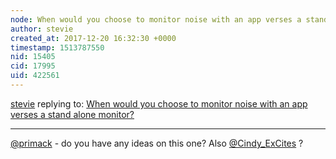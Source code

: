 ```yaml
---
node: When would you choose to monitor noise with an app verses a stand alone monitor? 
author: stevie
created_at: 2017-12-20 16:32:30 +0000
timestamp: 1513787550
nid: 15405
cid: 17995
uid: 422561
---
```




[stevie](../profile/stevie) replying to: [When would you choose to monitor noise with an app verses a stand alone monitor? ](../notes/stevie/12-20-2017/when-would-you-choose-to-monitor-noise-with-an-app-verses-a-stand-alone-monitor)

----
[@primack](/profile/primack) - do you have any ideas on this one? Also [@Cindy_ExCites](/profile/Cindy_ExCites) ?